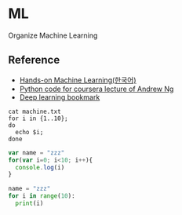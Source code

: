 # ML
Organize Machine Learning<br>
## Reference
* [Hands-on Machine Learning(한국어)](https://github.com/Hahnnz/Hands_on_ML-Kor)
* [Python code for coursera lecture of Andrew Ng](https://github.com/JWarmenhoven/Coursera-Machine-Learning)
* [Deep learning bookmark](https://github.com/bbongcol/deep-learning-bookmarks)
```console
cat machine.txt
for i in {1..10};
do
  echo $i;
done
```
```javascript
var name = "zzz"
for(var i=0; i<10; i++){
  console.log(i)
}
```
```python
name = "zzz"
for i in range(10):
  print(i)
```
